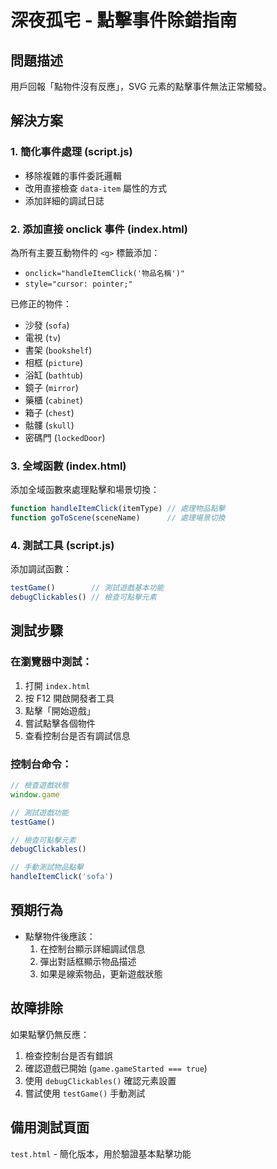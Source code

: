 # 深夜孤宅 - 點擊事件除錯指南

## 問題描述
用戶回報「點物件沒有反應」，SVG 元素的點擊事件無法正常觸發。

## 解決方案

### 1. 簡化事件處理 (script.js)
- 移除複雜的事件委託邏輯
- 改用直接檢查 `data-item` 屬性的方式
- 添加詳細的調試日誌

### 2. 添加直接 onclick 事件 (index.html)
為所有主要互動物件的 `<g>` 標籤添加：
- `onclick="handleItemClick('物品名稱')"`
- `style="cursor: pointer;"`

已修正的物件：
- 沙發 (`sofa`)
- 電視 (`tv`) 
- 書架 (`bookshelf`)
- 相框 (`picture`)
- 浴缸 (`bathtub`)
- 鏡子 (`mirror`)
- 藥櫃 (`cabinet`)
- 箱子 (`chest`)
- 骷髏 (`skull`)
- 密碼門 (`lockedDoor`)

### 3. 全域函數 (index.html)
添加全域函數來處理點擊和場景切換：
```javascript
function handleItemClick(itemType) // 處理物品點擊
function goToScene(sceneName)      // 處理場景切換
```

### 4. 測試工具 (script.js)
添加調試函數：
```javascript
testGame()        // 測試遊戲基本功能
debugClickables() // 檢查可點擊元素
```

## 測試步驟

### 在瀏覽器中測試：
1. 打開 `index.html`
2. 按 F12 開啟開發者工具
3. 點擊「開始遊戲」
4. 嘗試點擊各個物件
5. 查看控制台是否有調試信息

### 控制台命令：
```javascript
// 檢查遊戲狀態
window.game

// 測試遊戲功能
testGame()

// 檢查可點擊元素
debugClickables()

// 手動測試物品點擊
handleItemClick('sofa')
```

## 預期行為
- 點擊物件後應該：
  1. 在控制台顯示詳細調試信息
  2. 彈出對話框顯示物品描述
  3. 如果是線索物品，更新遊戲狀態

## 故障排除
如果點擊仍無反應：
1. 檢查控制台是否有錯誤
2. 確認遊戲已開始 (`game.gameStarted === true`)
3. 使用 `debugClickables()` 確認元素設置
4. 嘗試使用 `testGame()` 手動測試

## 備用測試頁面
`test.html` - 簡化版本，用於驗證基本點擊功能
